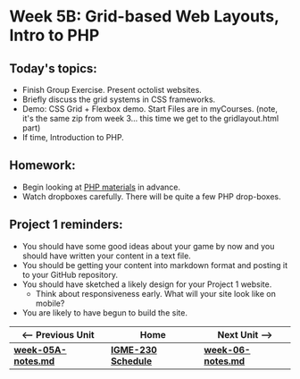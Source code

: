 # Week 5B: Grid-based Web Layouts, Intro to PHP

## Today's topics:
- Finish Group Exercise.  Present octolist websites.
- Briefly discuss the grid systems in CSS frameworks.
- Demo:  CSS Grid + Flexbox demo.  Start Files are in myCourses.  (note, it's the same zip from week 3... this time we get to the gridlayout.html part)
- If time, Introduction to PHP.

## Homework:
- Begin looking at [PHP materials](week-06-notes.md) in advance.
- Watch dropboxes carefully.  There will be quite a few PHP drop-boxes.

## Project 1 reminders:
- You should have some good ideas about your game by now and you should have written your content in a text file. 
- You should be getting your content into markdown format and posting it to your GitHub repository.
- You should have sketched a likely design for your Project 1 website.
  - Think about responsiveness early.  What will your site look like on mobile?
- You are likely to have begun to build the site.


| <-- Previous Unit | Home | Next Unit -->
| --- | --- | --- 
| [**week-05A-notes.md**](week-05A-notes.md)     |  [**IGME-230 Schedule**](../schedule.md) | [**week-06-notes.md**](week-06-notes.md)


